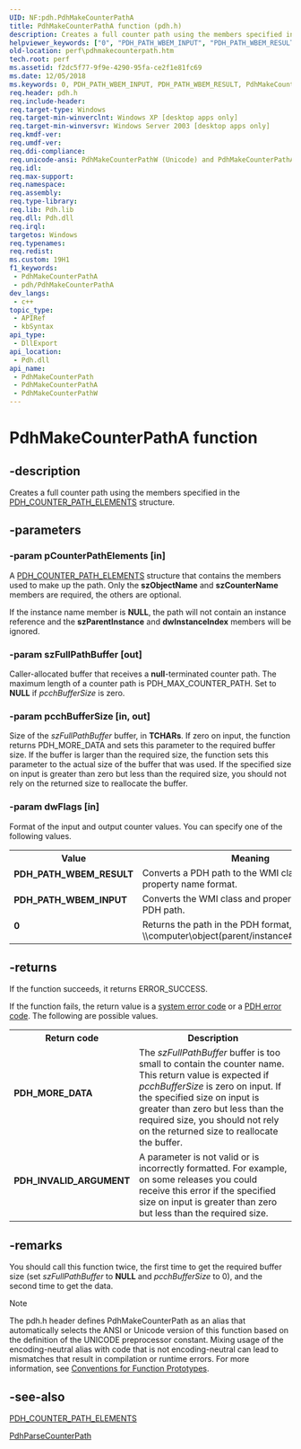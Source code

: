 ```yaml
---
UID: NF:pdh.PdhMakeCounterPathA
title: PdhMakeCounterPathA function (pdh.h)
description: Creates a full counter path using the members specified in the PDH_COUNTER_PATH_ELEMENTS structure. (ANSI)
helpviewer_keywords: ["0", "PDH_PATH_WBEM_INPUT", "PDH_PATH_WBEM_RESULT", "PdhMakeCounterPathA", "pdh/PdhMakeCounterPathA"]
old-location: perf\pdhmakecounterpath.htm
tech.root: perf
ms.assetid: f2dc5f77-9f9e-4290-95fa-ce2f1e81fc69
ms.date: 12/05/2018
ms.keywords: 0, PDH_PATH_WBEM_INPUT, PDH_PATH_WBEM_RESULT, PdhMakeCounterPath, PdhMakeCounterPath function [Perf], PdhMakeCounterPathA, PdhMakeCounterPathW, _win32_pdhmakecounterpath, base.pdhmakecounterpath, pdh/PdhMakeCounterPath, pdh/PdhMakeCounterPathA, pdh/PdhMakeCounterPathW, perf.pdhmakecounterpath
req.header: pdh.h
req.include-header: 
req.target-type: Windows
req.target-min-winverclnt: Windows XP [desktop apps only]
req.target-min-winversvr: Windows Server 2003 [desktop apps only]
req.kmdf-ver: 
req.umdf-ver: 
req.ddi-compliance: 
req.unicode-ansi: PdhMakeCounterPathW (Unicode) and PdhMakeCounterPathA (ANSI)
req.idl: 
req.max-support: 
req.namespace: 
req.assembly: 
req.type-library: 
req.lib: Pdh.lib
req.dll: Pdh.dll
req.irql: 
targetos: Windows
req.typenames: 
req.redist: 
ms.custom: 19H1
f1_keywords:
 - PdhMakeCounterPathA
 - pdh/PdhMakeCounterPathA
dev_langs:
 - c++
topic_type:
 - APIRef
 - kbSyntax
api_type:
 - DllExport
api_location:
 - Pdh.dll
api_name:
 - PdhMakeCounterPath
 - PdhMakeCounterPathA
 - PdhMakeCounterPathW
---
```


# PdhMakeCounterPathA function


## -description

Creates a full counter path using the members specified in the <a href="/windows/desktop/api/pdh/ns-pdh-pdh_counter_path_elements_a">PDH_COUNTER_PATH_ELEMENTS</a> structure.

## -parameters

### -param pCounterPathElements [in]

A 
<a href="/windows/desktop/api/pdh/ns-pdh-pdh_counter_path_elements_a">PDH_COUNTER_PATH_ELEMENTS</a> structure that contains the members used to make up the path. Only the <b>szObjectName</b> and <b>szCounterName</b> members are required, the others are optional. 



If the instance name member is <b>NULL</b>, the path will not contain an instance reference and the <b>szParentInstance</b> and <b>dwInstanceIndex</b> members will be ignored.

### -param szFullPathBuffer [out]

Caller-allocated buffer that receives a <b>null</b>-terminated counter path. The maximum length of a counter path is PDH_MAX_COUNTER_PATH. Set to <b>NULL</b> if <i>pcchBufferSize</i> is zero.

### -param pcchBufferSize [in, out]

Size of the <i>szFullPathBuffer</i> buffer, in <b>TCHARs</b>. If zero on input, the function returns PDH_MORE_DATA and sets this parameter to the required buffer size. If the buffer is larger than the required size, the function sets this parameter to the actual size of the buffer that was used. If the specified size on input is greater than zero but less than the required size, you should not rely on the returned size to reallocate the buffer.

### -param dwFlags [in]

Format of the input and output counter values. You can specify one of the following values. 



<table>
<tr>
<th>Value</th>
<th>Meaning</th>
</tr>
<tr>
<td width="40%"><a id="PDH_PATH_WBEM_RESULT"></a><a id="pdh_path_wbem_result"></a><dl>
<dt><b>PDH_PATH_WBEM_RESULT</b></dt>
</dl>
</td>
<td width="60%">
 Converts a PDH path to the WMI class and property name format.

</td>
</tr>
<tr>
<td width="40%"><a id="PDH_PATH_WBEM_INPUT"></a><a id="pdh_path_wbem_input"></a><dl>
<dt><b>PDH_PATH_WBEM_INPUT</b></dt>
</dl>
</td>
<td width="60%">
 Converts the WMI class and property name to a PDH path.

</td>
</tr>
<tr>
<td width="40%"><a id="0"></a><dl>
<dt><b>0</b></dt>
</dl>
</td>
<td width="60%">
Returns the path in the PDH format, for example, \\computer\object(parent/instance#index)\counter.

</td>
</tr>
</table>

## -returns

If the function succeeds, it returns ERROR_SUCCESS.
						

If the function fails, the return value is a 
<a href="/windows/desktop/Debug/system-error-codes">system error code</a> or a 
<a href="/windows/desktop/PerfCtrs/pdh-error-codes">PDH error code</a>. The following are possible values.

<table>
<tr>
<th>Return code</th>
<th>Description</th>
</tr>
<tr>
<td width="40%">
<dl>
<dt><b>PDH_MORE_DATA</b></dt>
</dl>
</td>
<td width="60%">
The <i>szFullPathBuffer</i> buffer is too small to contain the counter name. This return value is expected if <i>pcchBufferSize</i> is zero on input. If the specified size on input is greater than zero but less than the required size, you should not rely on the returned size to reallocate the buffer.

</td>
</tr>
<tr>
<td width="40%">
<dl>
<dt><b>PDH_INVALID_ARGUMENT</b></dt>
</dl>
</td>
<td width="60%">
A parameter is not valid or is incorrectly formatted. For example, on some releases you could receive this error if the specified size on input is greater than zero but less than the required size.

</td>
</tr>
</table>

## -remarks

You should call this function twice, the first time to get the required buffer size (set <i>szFullPathBuffer</i> to <b>NULL</b> and <i>pcchBufferSize</i> to 0), and the second time to get the data.





> [!NOTE]
> The pdh.h header defines PdhMakeCounterPath as an alias that automatically selects the ANSI or Unicode version of this function based on the definition of the UNICODE preprocessor constant. Mixing usage of the encoding-neutral alias with code that is not encoding-neutral can lead to mismatches that result in compilation or runtime errors. For more information, see [Conventions for Function Prototypes](/windows/win32/intl/conventions-for-function-prototypes).

## -see-also

<a href="/windows/desktop/api/pdh/ns-pdh-pdh_counter_path_elements_a">PDH_COUNTER_PATH_ELEMENTS</a>



<a href="/windows/desktop/api/pdh/nf-pdh-pdhparsecounterpatha">PdhParseCounterPath</a>
